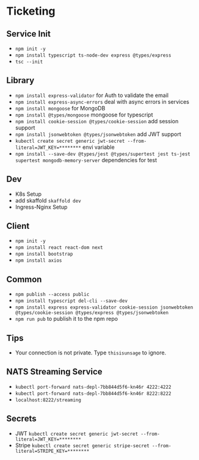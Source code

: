 # Ticketing

## Service Init

- `npm init -y`
- `npm install typescript ts-node-dev express @types/express`
- `tsc --init`

## Library

- `npm install express-validator`
  for Auth to validate the email
- `npm install express-async-errors`
  deal with async errors in services
- `npm install mongoose`
  for MongoDB
- `npm install @types/mongoose`
  mongoose for typescript
- `npm install cookie-session @types/cookie-session`
  add session support
- `npm install jsonwebtoken @types/jsonwebtoken`
  add JWT support
- `kubectl create secret generic jwt-secret --from-literal=JWT_KEY=********`
  envi variable
- `npm install --save-dev @types/jest @types/supertest jest ts-jest supertest mongodb-memory-server`
  dependencies for test

## Dev

- K8s Setup
- add skaffold `skaffold dev`
- Ingress-Nginx Setup

## Client

- `npm init -y`
- `npm install react react-dom next`
- `npm install bootstrap`
- `npm install axios`

## Common

- `npm publish --access public`
- `npm install typescript del-cli --save-dev`
- `npm install express express-validator cookie-session jsonwebtoken @types/cookie-session @types/express @types/jsonwebtoken`
- `npm run pub` to publish it to the npm repo

## Tips

- Your connection is not private. Type `thisisunsage` to ignore.

## NATS Streaming Service

- `kubectl port-forward nats-depl-7bb844d5f6-kn46r 4222:4222`
- `kubectl port-forward nats-depl-7bb844d5f6-kn46r 8222:8222`
- `localhost:8222/streaming`

## Secrets

- JWT
  `kubectl create secret generic jwt-secret --from-literal=JWT_KEY=********`
- Stripe
  `kubectl create secret generic stripe-secret --from-literal=STRIPE_KEY=********`
